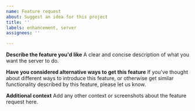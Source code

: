 ```yaml
---
name: Feature request
about: Suggest an idea for this project
title: ''
labels: enhancement, server
assignees: ''

---
```


**Describe the feature you'd like**
A clear and concise description of what you want the server to do.

**Have you considered alternative ways to get this feature**
If you've thought about different ways to introduce this feature, or otherwise get similar functionality described by this feature, please let us know.

**Additional context**
Add any other context or screenshots about the feature request here.
